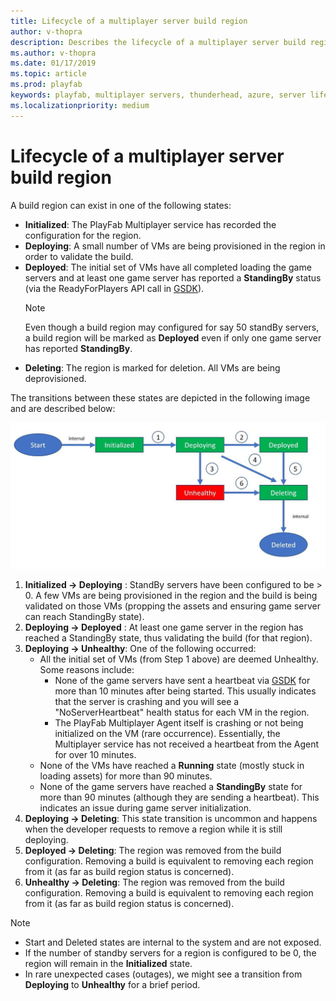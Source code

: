```yaml
---
title: Lifecycle of a multiplayer server build region
author: v-thopra
description: Describes the lifecycle of a multiplayer server build region.
ms.author: v-thopra
ms.date: 01/17/2019
ms.topic: article
ms.prod: playfab
keywords: playfab, multiplayer servers, thunderhead, azure, server lifecycle, regions
ms.localizationpriority: medium
---
```


# Lifecycle of a multiplayer server build region

A build region can exist in one of the following states:

- **Initialized**: The PlayFab Multiplayer service has recorded the configuration for the region.
- **Deploying**: A small number of VMs are being provisioned in the region in order to validate the build.
- **Deployed**: The initial set of VMs have all completed loading the game servers and at least one game server has reported a **StandingBy** status (via the ReadyForPlayers API call in [GSDK](integrating-game-servers-with-gsdk.md)).
  > [!NOTE]
  > Even though a build region may configured for say 50 standBy servers, a build region will be marked as **Deployed** even if only one game server has reported **StandingBy**.  
- **Deleting**: The region is marked for deletion. All VMs are being deprovisioned.

The transitions between these states are depicted in the following image and are described below:

![Multiplayer - Build Region Status](media/tutorials/multiplayer-build-region-status.jpg)

1. **Initialized -> Deploying** : StandBy servers have been configured to be > 0. A few VMs are being provisioned in the region and the build is being validated on those VMs (propping the assets and ensuring game server can reach StandingBy state).
2. **Deploying -> Deployed** : At least one game server in the region has reached a StandingBy state, thus validating the build (for that region).
3. **Deploying -> Unhealthy**: One of the following occurred:
   - All the initial set of VMs (from Step 1 above) are deemed Unhealthy. Some reasons include:  
      - None of the game servers have sent a heartbeat via [GSDK](integrating-game-servers-with-gsdk.md) for more than 10 minutes after being started. This usually indicates that the server is crashing and you will see a "NoServerHeartbeat" health status for each VM in the region.
      - The PlayFab Multiplayer Agent itself is crashing or not being initialized on the VM (rare occurrence). Essentially, the Multiplayer service has not received a heartbeat from the Agent for over 10 minutes.
   - None of the VMs have reached a **Running** state (mostly stuck in loading assets) for more than 90 minutes.
   - None of the game servers have reached a **StandingBy** state for more than 90 minutes (although they are sending a heartbeat). This indicates an issue during game server initialization.
4. **Deploying -> Deleting**: This state transition is uncommon and happens when the developer requests to remove a region while it is still deploying.
5. **Deployed -> Deleting**: The region was removed from the build configuration. Removing a build is equivalent to removing each region from it (as far as build region status is concerned).
6. **Unhealthy -> Deleting**: The region was removed from the build configuration. Removing a build is equivalent to removing each region from it (as far as build region status is concerned).

> [!NOTE]
>
> - Start and Deleted states are internal to the system and are not exposed. 
> - If the number of standby servers for a region is configured to be 0, the region will remain in the **Initialized** state.
> - In rare unexpected cases (outages), we might see a transition from **Deploying** to **Unhealthy** for a brief period.
